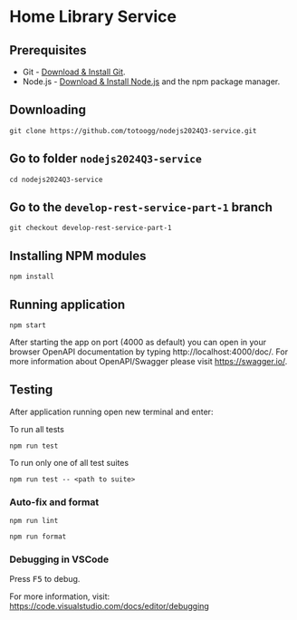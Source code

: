 # Home Library Service

## Prerequisites

- Git - [Download & Install Git](https://git-scm.com/downloads).
- Node.js - [Download & Install Node.js](https://nodejs.org/en/download/) and the npm package manager.

## Downloading

```
git clone https://github.com/totoogg/nodejs2024Q3-service.git
```

## Go to folder `nodejs2024Q3-service`

```
cd nodejs2024Q3-service
```

## Go to the `develop-rest-service-part-1` branch

```
git checkout develop-rest-service-part-1
```

## Installing NPM modules

```
npm install
```

## Running application

```
npm start
```

After starting the app on port (4000 as default) you can open
in your browser OpenAPI documentation by typing http://localhost:4000/doc/.
For more information about OpenAPI/Swagger please visit https://swagger.io/.

## Testing

After application running open new terminal and enter:

To run all tests
 <!-- without authorization -->

```
npm run test
```

To run only one of all test suites

```
npm run test -- <path to suite>
```

<!-- To run all test with authorization

```
npm run test:auth
```

To run only specific test suite with authorization

```
npm run test:auth -- <path to suite>
``` -->

### Auto-fix and format

```
npm run lint
```

```
npm run format
```

### Debugging in VSCode

Press <kbd>F5</kbd> to debug.

For more information, visit: https://code.visualstudio.com/docs/editor/debugging
